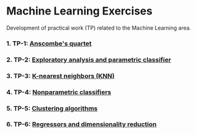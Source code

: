 # Machine Learning Exercises

Development of practical work (TP) related to the Machine Learning area.

### 1. TP-1: [Anscombe's quartet](https://github.com/Alejandro-ZZ/Machine-Learning-UNS/tree/master/TP-1)

### 2. TP-2: [Exploratory analysis and parametric classifier](https://github.com/Alejandro-ZZ/Machine-Learning-UNS/tree/master/TP-2)

### 3. TP-3: [K-nearest neighbors (KNN)](https://github.com/Alejandro-ZZ/Machine-Learning-UNS/tree/master/TP-3)

### 4. TP-4: [Nonparametric classifiers](https://github.com/Alejandro-ZZ/Machine-Learning-UNS/tree/master/TP-4)

### 5. TP-5: [Clustering algorithms](https://github.com/Alejandro-ZZ/Machine-Learning-UNS/tree/master/TP-5)

### 6. TP-6: [Regressors and dimensionality reduction](https://github.com/Alejandro-ZZ/Machine-Learning-UNS/tree/master/TP-6)
